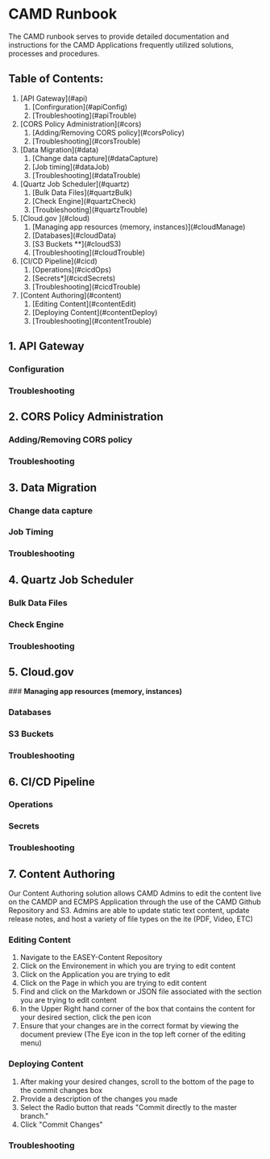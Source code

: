 # CAMD Runbook #

The CAMD runbook serves to provide detailed documentation and  instructions  for the CAMD Applications frequently utilized solutions, processes and procedures. 

## Table of Contents: 
<ol> 
	<li> [API Gateway](#api)
		<ol>
		<li>[Confirguration](#apiConfig)
		<li>[Troubleshooting](#apiTrouble)
		</ol>
	<li>[CORS Policy Administration](#cors)
		<ol>
		<li>[Adding/Removing CORS policy](#corsPolicy)
		<li>[Troubleshooting](#corsTrouble)
		</ol>
	<li>[Data Migration](#data)
		<ol>
		<li>[Change data capture](#dataCapture)
		<li>[Job timing](#dataJob)
		<li>[Troubleshooting](#dataTrouble)
		</ol>
		<li> [Quartz Job Scheduler](#quartz)
	<ol>
		<li> [Bulk Data Files](#quartzBulk)
		<li>[Check Engine](#quartzCheck)
		<li>[Troubleshooting](#quartzTrouble)
		</ol>
		<li> [Cloud.gov ](#cloud)
		<ol>
		<li> [Managing app resources (memory, instances)](#cloudManage)
		<li> [Databases](#cloudData)
		<li> [S3 Buckets **](#cloudS3)
		<li> [Troubleshooting](#cloudTrouble)
		</ol>
	<li> [CI/CD Pipeline](#cicd)
		<ol>
		<li> [Operations](#cicdOps)
		<li> [Secrets*](#cicdSecrets)
		<li> [Troubleshooting](#cicdTrouble)
		</ol>
	<li> [Content Authoring](#content)
		<ol>
		<li> [Editing Content](#contentEdit)
		<li>[Deploying Content](#contentDeploy)
		<li> [Troubleshooting](#contentTrouble)
		</ol>
</ol> 

## 1. <a name='api'>API Gateway </a>

### <a name='apiConfig'>**Configuration**
### <a name='apiTrouble'>**Troubleshooting**

## 2.  <a name='cors'> CORS Policy Administration

### <a name='corsPolicy'>**Adding/Removing CORS policy**
### <a name='corsTrouble'>**Troubleshooting**

## 3.  <a name='data'>Data Migration
### <a name='dataCapture'>**Change data capture**
### <a name='dataJob'>**Job Timing**
### <a name='dataTrouble'>**Troubleshooting**

## 4.<a name='quartz'> Quartz Job Scheduler
### <a name='quartzBulk'>**Bulk Data Files**
### <a name='quartzCheck'>**Check Engine**
### <a name='quartzTrouble'>**Troubleshooting**

## 5. <a name='cloud'>Cloud.gov
###<a name='cloudManage'> **Managing app resources (memory, instances)**
### <a name='cloudData'>**Databases**
### <a name='cloudS3'>**S3 Buckets**
### <a name='cloudTrouble'>**Troubleshooting**

## 6.<a name='cicd'> CI/CD Pipeline
### <a name='cicdOps'> Operations</a>

### <a name='cicdSecrets'>**Secrets**
### <a name='cicdTrouble'>**Troubleshooting**

## 7. <a name='content'>Content Authoring</a>
<p>
Our Content Authoring solution allows CAMD Admins to edit the content live on the CAMDP and ECMPS Application through the use of the CAMD Github Repository and S3. Admins are able to update static text content, update release notes, and host a variety of file types on the ite (PDF, Video, ETC)
</p>

###  <a name='contentEdit'>Editing Content</a>
<p>
<ol>
<li> Navigate to the EASEY-Content Repository </li>
<li>Click on the Environement in which you are trying to edit content</li>
<li>Click on the Application you are trying to edit </li>
<li> Click on the Page in which you are trying to edit content </li>
<li>Find and click on the Markdown or JSON file associated with the section you are trying to edit content </li>
<li>In the Upper Right hand corner of the box that contains the content for your desired section, click the pen icon </li>
<li> Ensure that your changes are in the correct format by viewing the document preview (The Eye icon in the top left corner of the editing menu) </li>
</ol>
</p>

### <a name='contentDeploy'> Deploying Content</a>
<p>
<ol>
<li> After making your desired changes, scroll to the bottom of the page to the commit changes box</li>
<li>Provide a description of the changes you made </li>
<li> Select the Radio button that reads "Commit directly to the master branch." </li>
<li> Click "Commit Changes"</li>

</ol>
</p>


### <a name='contentTrouble'>Troubleshooting </a>

